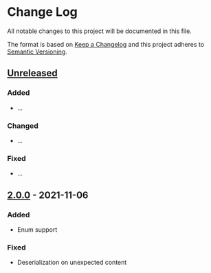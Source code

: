﻿# Change Log

All notable changes to this project will be documented in this file.

The format is based on [Keep a Changelog](http://keepachangelog.com/) and this project adheres to [Semantic Versioning](http://semver.org/).

## [Unreleased]
### Added
- ...
### Changed
- ...
### Fixed
- ...

## [2.0.0] - 2021-11-06
### Added
- Enum support
### Fixed
- Deserialization on unexpected content

[Unreleased]: https://github.com/steffen-liersch/Liersch.JsonSerialization/compare/v2.0.0...HEAD
[2.0.0]:      https://github.com/steffen-liersch/Liersch.JsonSerialization/tree/v2.0.0
